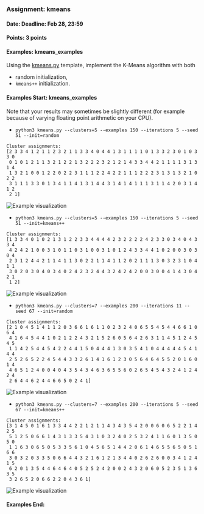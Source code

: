 ### Assignment: kmeans
#### Date: Deadline: Feb 28, 23:59
#### Points: 3 points
#### Examples: kmeans_examples

Using the [kmeans.py](https://github.com/ufal/npfl129/tree/past-2021/labs/11/kmeans.py)
template, implement the K-Means algorithm with both
- random initialization,
- `kmeans++` initialization.

#### Examples Start: kmeans_examples
Note that your results may sometimes be slightly different (for example because of varying floating point arithmetic on your CPU).
- `python3 kmeans.py --clusters=5 --examples 150 --iterations 5 --seed 51 --init=random`
```
Cluster assignments:
[2 3 3 4 1 2 1 1 2 3 2 1 1 3 3 4 0 4 4 1 3 1 1 1 1 0 1 3 3 2 3 0 1 0 3 3 0
 0 1 0 1 2 1 1 3 2 1 2 2 1 3 2 2 2 3 2 1 2 1 4 3 3 4 4 2 1 1 1 1 3 1 3 1 4
 1 3 2 1 0 0 1 2 2 0 2 2 3 1 1 1 2 2 4 2 2 1 1 1 2 2 2 3 1 3 1 3 2 1 0 2 2
 3 1 1 1 3 3 0 1 3 4 1 1 4 1 3 1 4 4 3 1 4 1 4 1 1 1 3 1 1 4 2 0 3 1 4 1 2
 2 1]
```
![Example visualization](//ufal.mff.cuni.cz/~straka/courses/npfl129/2021/tasks/figures/kmeans_1.svgz)
- `python3 kmeans.py --clusters=5 --examples 150 --iterations 5 --seed 51 --init=kmeans++`
```
Cluster assignments:
[1 3 3 4 0 1 0 2 1 3 1 2 2 3 3 4 4 4 4 2 3 2 2 2 2 4 2 3 3 0 3 4 0 4 3 3 4
 4 2 4 2 1 0 0 3 1 0 1 1 0 3 1 0 0 3 1 0 1 2 4 3 3 4 4 1 0 2 0 0 3 0 3 0 4
 2 3 1 2 4 4 2 1 1 4 1 1 3 0 2 2 1 1 4 1 1 2 0 2 1 1 1 3 0 3 2 3 1 0 4 1 1
 3 0 2 0 3 0 4 0 3 4 0 2 4 2 3 2 4 4 3 2 4 2 4 2 0 0 3 0 0 4 1 4 3 0 4 2 1
 1 2]
```
![Example visualization](//ufal.mff.cuni.cz/~straka/courses/npfl129/2021/tasks/figures/kmeans_2.svgz)
- `python3 kmeans.py --clusters=7 --examples 200 --iterations 11 --seed 67 --init=random`
```
Cluster assignments:
[2 1 0 4 5 1 4 1 1 2 0 3 6 6 1 6 1 1 0 2 3 2 4 0 6 5 5 4 5 4 4 6 6 1 0 6 4
 4 1 6 4 5 4 4 1 0 2 1 2 2 4 3 2 1 5 2 6 0 5 6 4 2 6 3 1 1 4 5 1 2 4 5 4 5
 1 1 4 2 5 4 4 5 4 2 2 4 4 1 5 0 4 4 4 1 3 0 3 5 4 1 0 4 4 4 4 4 5 4 1 4 4
 2 5 2 6 5 2 2 4 5 4 4 3 3 2 6 1 4 1 6 1 2 3 0 5 6 4 6 4 5 5 2 0 1 6 0 1 4
 4 6 5 1 2 4 0 0 4 0 4 3 5 4 3 4 6 3 6 5 5 6 0 2 6 5 4 5 4 3 2 4 1 2 4 2 4
 2 6 4 4 6 2 4 4 6 6 5 0 2 4 1]
```
![Example visualization](//ufal.mff.cuni.cz/~straka/courses/npfl129/2021/tasks/figures/kmeans_3.svgz)
- `python3 kmeans.py --clusters=7 --examples 200 --iterations 5 --seed 67 --init=kmeans++`
```
Cluster assignments:
[3 1 4 5 0 1 6 1 3 3 4 4 2 2 1 2 1 1 4 3 4 3 5 4 2 0 0 6 0 6 5 2 2 1 4 2 5
 5 1 2 5 0 6 6 1 4 3 1 3 3 5 4 3 1 0 3 2 4 0 2 5 3 2 4 1 1 6 0 1 3 5 0 5 0
 1 1 6 3 0 6 5 0 5 3 3 5 6 1 0 4 5 6 5 1 4 4 2 0 6 1 4 6 5 5 6 5 0 5 1 6 6
 3 0 3 2 0 3 3 5 0 6 6 4 4 3 2 1 6 1 2 1 3 4 4 0 2 6 2 6 0 0 3 4 1 2 4 1 5
 6 2 0 1 3 5 4 4 6 4 6 4 0 5 2 5 2 4 2 0 0 2 4 3 2 0 6 0 5 2 3 5 1 3 6 3 5
 3 2 6 5 2 0 6 6 2 2 0 4 3 6 1]
```
![Example visualization](//ufal.mff.cuni.cz/~straka/courses/npfl129/2021/tasks/figures/kmeans_4.svgz)
#### Examples End:
